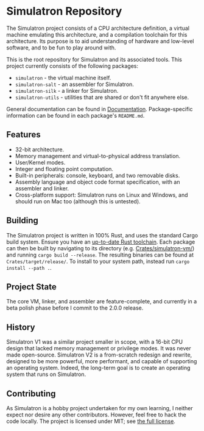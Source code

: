 # Simulatron Repository
The Simulatron project consists of a CPU architecture definition, a virtual machine emulating this architecture, and a compilation toolchain for this architecture. Its purpose is to aid understanding of hardware and low-level software, and to be fun to play around with.

This is the root repository for Simulatron and its associated tools. This project currently consists of the following packages:
* `simulatron` - the virtual machine itself.
* `simulatron-salt` - an assembler for Simulatron.
* `simulatron-silk` - a linker for Simulatron.
* `simulatron-utils` - utilities that are shared or don't fit anywhere else.

General documentation can be found in [Documentation](Documentation). Package-specific information can be found in each package's `README.md`.

## Features
* 32-bit architecture.
* Memory management and virtual-to-physical address translation.
* User/Kernel modes.
* Integer and floating point computation.
* Built-in peripherals: console, keyboard, and two removable disks.
* Assembly language and object code format specification, with an assembler and linker.
* Cross-platform support: Simulatron runs on Linux and Windows, and should run on Mac too (although this is untested).

## Building
The Simulatron project is written in 100% Rust, and uses the standard Cargo build system. Ensure you have an [up-to-date Rust toolchain](https://www.rust-lang.org/learn/get-started). Each package can then be built by navigating to its directory (e.g. [Crates/simulatron-vm/](Crates/simulatron-vm)) and running `cargo build --release`. The resulting binaries can be found at `Crates/target/release/`. To install to your system path, instead run `cargo install --path .`.

## Project State
The core VM, linker, and assembler are feature-complete, and currently in a beta polish phase before I commit to the 2.0.0 release.

## History
Simulatron V1 was a similar project smaller in scope, with a 16-bit CPU design that lacked memory management or privilege modes. It was never made open-source. Simulatron V2 is a from-scratch redesign and rewrite, designed to be more powerful, more performant, and capable of supporting an operating system. Indeed, the long-term goal is to create an operating system that runs on Simulatron.

## Contributing
As Simulatron is a hobby project undertaken for my own learning, I neither expect nor desire any other contributors. However, feel free to hack the code locally. The project is licensed under MIT; see [the full license](LICENSE).
